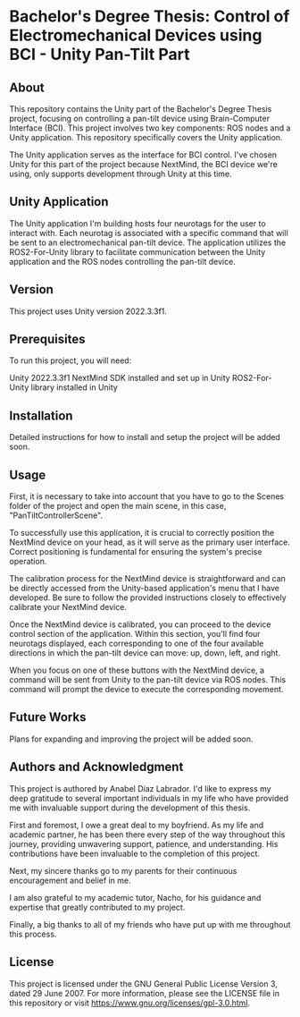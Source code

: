 # Bachelor's Degree Thesis: Control of Electromechanical Devices using BCI - Unity Pan-Tilt Part

## About
This repository contains the Unity part of the Bachelor's Degree Thesis project, focusing on controlling a pan-tilt device using Brain-Computer Interface (BCI). This project involves two key components: ROS nodes and a Unity application. This repository specifically covers the Unity application.

The Unity application serves as the interface for BCI control. I've chosen Unity for this part of the project because NextMind, the BCI device we're using, only supports development through Unity at this time.

## Unity Application
The Unity application I'm building hosts four neurotags for the user to interact with. Each neurotag is associated with a specific command that will be sent to an electromechanical pan-tilt device. The application utilizes the ROS2-For-Unity library to facilitate communication between the Unity application and the ROS nodes controlling the pan-tilt device.

## Version
This project uses Unity version 2022.3.3f1.

## Prerequisites
To run this project, you will need:

Unity 2022.3.3f1
NextMind SDK installed and set up in Unity
ROS2-For-Unity library installed in Unity

## Installation
Detailed instructions for how to install and setup the project will be added soon.

## Usage
First, it is necessary to take into account that you have to go to the Scenes folder of the project and open the main scene, in this case, "PanTiltControllerScene".

To successfully use this application, it is crucial to correctly position the NextMind device on your head, as it will serve as the primary user interface. Correct positioning is fundamental for ensuring the system's precise operation.

The calibration process for the NextMind device is straightforward and can be directly accessed from the Unity-based application's menu that I have developed. Be sure to follow the provided instructions closely to effectively calibrate your NextMind device.

Once the NextMind device is calibrated, you can proceed to the device control section of the application. Within this section, you'll find four neurotags displayed, each corresponding to one of the four available directions in which the pan-tilt device can move: up, down, left, and right.

When you focus on one of these buttons with the NextMind device, a command will be sent from Unity to the pan-tilt device via ROS nodes. This command will prompt the device to execute the corresponding movement.

## Future Works
Plans for expanding and improving the project will be added soon.

## Authors and Acknowledgment
This project is authored by Anabel Díaz Labrador. I'd like to express my deep gratitude to several important individuals in my life who have provided me with invaluable support during the development of this thesis.

First and foremost, I owe a great deal to my boyfriend. As my life and academic partner, he has been there every step of the way throughout this journey, providing unwavering support, patience, and understanding. His contributions have been invaluable to the completion of this project.

Next, my sincere thanks go to my parents for their continuous encouragement and belief in me.

I am also grateful to my academic tutor, Nacho, for his guidance and expertise that greatly contributed to my project.

Finally, a big thanks to all of my friends who have put up with me throughout this process.

## License
This project is licensed under the GNU General Public License Version 3, dated 29 June 2007. For more information, please see the LICENSE file in this repository or visit https://www.gnu.org/licenses/gpl-3.0.html.

